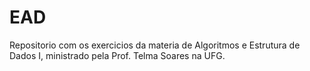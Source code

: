 # EAD
Repositorio com os exercicios da materia de  Algoritmos e Estrutura de Dados I, ministrado pela Prof. Telma Soares na UFG.
